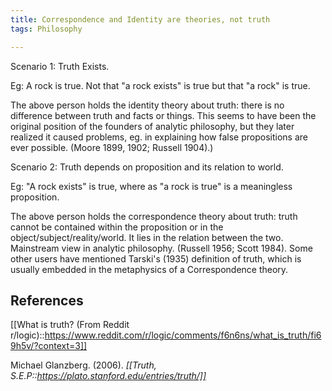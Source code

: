 ```yaml
---
title: Correspondence and Identity are theories, not truth
tags: Philosophy

---
```


Scenario 1: Truth Exists.

Eg: A rock is true. Not that "a rock exists" is true but that "a rock" is true.


The above person holds the identity theory about truth: there is no difference between truth and facts or things. This seems to have been the original position of the founders of analytic philosophy, but they later realized it caused problems, eg. in explaining how false propositions are ever possible. (Moore 1899, 1902; Russell 1904).)

Scenario 2: Truth depends on proposition and its relation to world.

Eg: "A rock exists" is true, where as "a rock is true" is a meaningless proposition.


The above person holds the correspondence theory about truth: truth cannot be contained within the proposition or in the object/subject/reality/world. It lies in the relation between the two. Mainstream view in analytic philosophy. (Russell 1956; Scott 1984). Some other users have mentioned Tarski's (1935) definition of truth, which is usually embedded in the metaphysics of a Correspondence theory.

## References

[[What is truth? (From Reddit r/logic)::https://www.reddit.com/r/logic/comments/f6n6ns/what_is_truth/fi69h5v/?context=3]]

Michael Glanzberg. (2006). *[[Truth, S.E.P::https://plato.stanford.edu/entries/truth/]]*